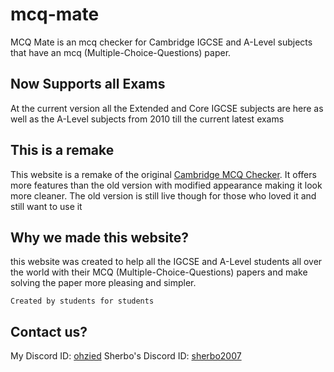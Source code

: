 # mcq-mate

MCQ Mate is an mcq checker for Cambridge IGCSE and A-Level subjects that have an mcq (Multiple-Choice-Questions) paper.

## Now Supports all Exams

At the current version all the Extended and Core IGCSE subjects are here as well as the A-Level subjects from 2010 till the current latest exams

## This is a remake

This website is a remake of the original [Cambridge MCQ Checker](https://zieddev.github.io/cambridge-mcq-checker). It offers more features than the old version with modified appearance making it look more cleaner. The old version is still live though for those who loved it and still want to use it

## Why we made this website?

 this website was created to help all the IGCSE and A-Level students all over the world with their MCQ (Multiple-Choice-Questions) papers and make solving the paper more pleasing and simpler.

```
Created by students for students
```

## Contact us?

My Discord ID: [ohzied](https://discord.com/users/484808856128585750)
Sherbo's Discord ID: [sherbo2007](https://discord.com/users/618443479856447500)
